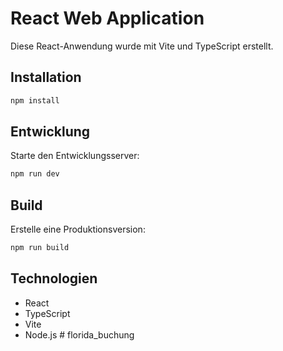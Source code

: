 # React Web Application

Diese React-Anwendung wurde mit Vite und TypeScript erstellt.

## Installation

```bash
npm install
```

## Entwicklung

Starte den Entwicklungsserver:

```bash
npm run dev
```

## Build

Erstelle eine Produktionsversion:

```bash
npm run build
```

## Technologien

- React
- TypeScript
- Vite
- Node.js
#   f l o r i d a _ b u c h u n g  
 